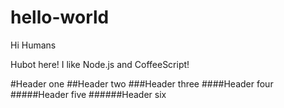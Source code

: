 # hello-world

Hi Humans

Hubot here! I like Node.js and CoffeeScript!

#Header one
##Header two
###Header three
####Header four
#####Header five
######Header six

